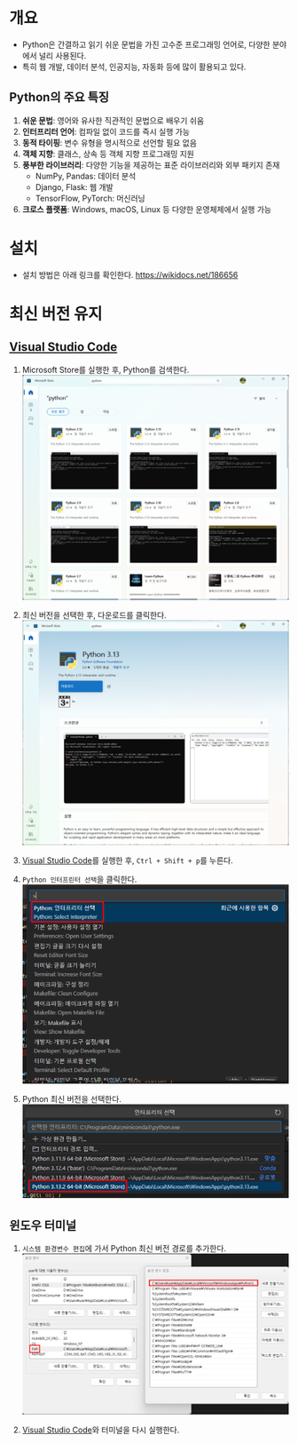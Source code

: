 # 개요

- Python은 간결하고 읽기 쉬운 문법을 가진 고수준 프로그래밍 언어로, 다양한 분야에서 널리 사용된다.
- 특히 웹 개발, 데이터 분석, 인공지능, 자동화 등에 많이 활용되고 있다.

## Python의 주요 특징

1. **쉬운 문법**: 영어와 유사한 직관적인 문법으로 배우기 쉬움
2. **인터프리터 언어**: 컴파일 없이 코드를 즉시 실행 가능
3. **동적 타이핑**: 변수 유형을 명시적으로 선언할 필요 없음
4. **객체 지향**: 클래스, 상속 등 객체 지향 프로그래밍 지원
5. **풍부한 라이브러리**: 다양한 기능을 제공하는 표준 라이브러리와 외부 패키지 존재
    - NumPy, Pandas: 데이터 분석
    - Django, Flask: 웹 개발
    - TensorFlow, PyTorch: 머신러닝
6. **크로스 플랫폼**: Windows, macOS, Linux 등 다양한 운영체제에서 실행 가능

# 설치

- 설치 방법은 아래 링크를 확인한다.
	https://wikidocs.net/186656


# 최신 버전 유지

## [Visual Studio Code](Visual%20Studio%20Code.md)

1. Microsoft Store를 실행한 후, Python를 검색한다.
		![](attachments/Pasted%20image%2020250402212806.png)
	
2. 최신 버전을 선택한 후, 다운로드를 클릭한다.
		![](attachments/Pasted%20image%2020250402212845.png)
	
3. [Visual Studio Code](Visual%20Studio%20Code.md)를 실행한 후, `Ctrl + Shift + p`를 누른다.
		
4. `Python 인터프린터 선택`을 클릭한다.
		![](attachments/Pasted%20image%2020250402213024.png)
	
5. Python 최신 버전을 선택한다.
		![](attachments/Pasted%20image%2020250402213210.png)


## 윈도우 터미널

1. `시스템 환경변수 편집`에 가서 Python 최신 버전 경로를 추가한다.
		![](attachments/Pasted%20image%2020250402222817.png)
		
2. [Visual Studio Code](Visual%20Studio%20Code.md)와 터미널을 다시 실행한다.
